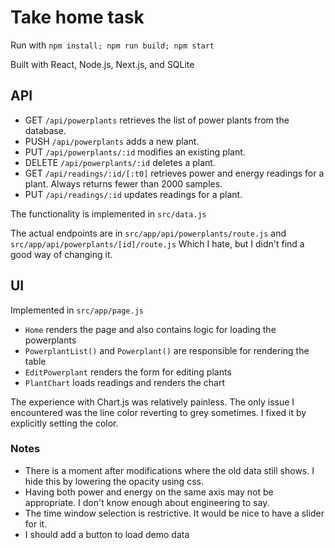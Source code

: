# Take home task

Run with `npm install; npm run build; npm start`

Built with React, Node.js, Next.js, and SQLite

## API

- GET `/api/powerplants` retrieves the list of power plants from the database.
- PUSH `/api/powerplants` adds a new plant.
- PUT `/api/powerplants/:id` modifies an existing plant.
- DELETE `/api/powerplants/:id` deletes a plant.
- GET `/api/readings/:id/[:t0]` retrieves power and energy readings for a plant. Always returns fewer than 2000 samples.
- PUT `/api/readings/:id` updates readings for a plant.

The functionality is implemented in `src/data.js`

The actual endpoints are in `src/app/api/powerplants/route.js` and `src/app/api/powerplants/[id]/route.js`
Which I hate, but I didn't find a good way of changing it.

## UI
Implemented in `src/app/page.js`

- `Home` renders the page and also contains logic for loading the powerplants
- `PowerplantList()` and `Powerplant()` are responsible for rendering the table
- `EditPowerplant` renders the form for editing plants
- `PlantChart` loads readings and renders the chart

The experience with Chart.js was relatively painless.
The only issue I encountered was the line color reverting to grey sometimes. I fixed it by explicitly setting the color.

### Notes
- There is a moment after modifications where the old data still shows. I hide this by lowering the opacity using css.
- Having both power and energy on the same axis may not be appropriate. I don't know enough about engineering to say.
- The time window selection is restrictive. It would be nice to have a slider for it.
- I should add a button to load demo data
